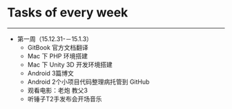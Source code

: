 # Tasks of every week
---
- 第一周（15.12.31-－15.1.3）
	- GitBook 官方文档翻译
	- Mac 下 PHP 环境搭建
	- Mac 下 Unity 3D 开发环境搭建
	- Android 3篇博文
	- Android 2个小项目代码整理病托管到 GitHub
	- 观看电影：老炮  教父3
	- 听锤子T2手发布会开场音乐